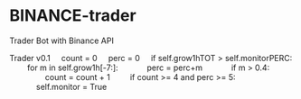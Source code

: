 # BINANCE-trader
Trader Bot with Binance API

Trader v0.1
&nbsp;&nbsp;&nbsp;&nbsp;count = 0
&nbsp;&nbsp;&nbsp;&nbsp;perc = 0
&nbsp;&nbsp;&nbsp;&nbsp;if self.grow1hTOT > self.monitorPERC:
&nbsp;&nbsp;&nbsp;&nbsp;&nbsp;&nbsp;&nbsp;&nbsp;for m in self.grow1h[-7:]:
&nbsp;&nbsp;&nbsp;&nbsp;&nbsp;&nbsp;&nbsp;&nbsp;&nbsp;&nbsp;&nbsp;&nbsp;perc = perc+m
&nbsp;&nbsp;&nbsp;&nbsp;&nbsp;&nbsp;&nbsp;&nbsp;&nbsp;&nbsp;&nbsp;&nbsp;if m > 0.4:
&nbsp;&nbsp;&nbsp;&nbsp;&nbsp;&nbsp;&nbsp;&nbsp;&nbsp;&nbsp;&nbsp;&nbsp;&nbsp;&nbsp;&nbsp;&nbsp;count = count + 1
&nbsp;&nbsp;&nbsp;&nbsp;&nbsp;&nbsp;&nbsp;&nbsp;if count >= 4 and perc >= 5:
&nbsp;&nbsp;&nbsp;&nbsp;&nbsp;&nbsp;&nbsp;&nbsp;&nbsp;&nbsp;&nbsp;&nbsp;self.monitor = True
